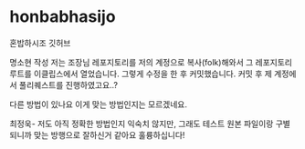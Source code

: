 # honbabhasijo
혼밥하시조 깃허브

명소현 작성
저는 조장님 레포지토리를 저의 계정으로 복사(folk)해와서 그 레포지토리 루트를 이클립스에서 열었습니다.
그렇게 수정을 한 후 커밋했습니다.
커밋 후 제 계정에서 풀리퀘스트를 진행하였고요..?

다른 방법이 있나요 이게 맞는 방법인지는 모르겠네요.

최정욱- 저도 아직 정확한 방법인지 익숙치 않지만, 그래도 테스트 원본 파일이랑 구별되니까 맞는 방행으로 잘하신거 같아요 훌륭하십니다!
